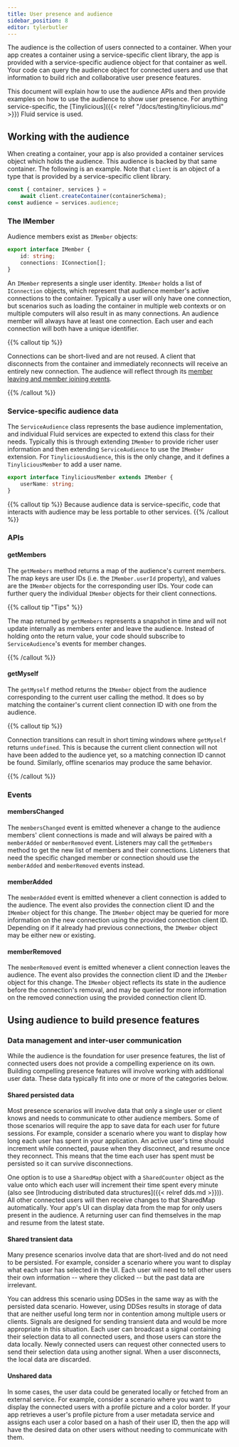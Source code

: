 ```yaml
---
title: User presence and audience
sidebar_position: 8
editor: tylerbutler
---
```


The audience is the collection of users connected to a container.  When your app creates a container using a service-specific client library, the app is provided with a service-specific audience object for that container as well. Your code can query the audience object for connected users and use that information to build rich and collaborative user presence features.

This document will explain how to use the audience APIs and then provide examples on how to use the audience to show user presence.  For anything service-specific, the [Tinylicious]({{< relref "/docs/testing/tinylicious.md" >}}) Fluid service is used.

## Working with the audience

When creating a container, your app is also provided a container services object which holds the audience.  This audience is backed by that same container. The following is an example. Note that `client` is an object of a type that is provided by a service-specific client library.

```js
const { container, services } =
    await client.createContainer(containerSchema);
const audience = services.audience;
```

### The IMember

Audience members exist as `IMember` objects:

```typescript
export interface IMember {
    id: string;
    connections: IConnection[];
}
```

An `IMember` represents a single user identity.  `IMember` holds a list of `IConnection` objects, which represent that audience member's active connections to the container.  Typically a user will only have one connection, but scenarios such as loading the container in multiple web contexts or on multiple computers will also result in as many connections. An audience member will always have at least one connection. Each user and each connection will both have a unique identifier.

{{% callout tip %}}

Connections can be short-lived and are not reused. A client that disconnects from the container and immediately reconnects will receive an entirely new connection. The audience will reflect through its [member leaving and member joining events](#events).

{{% /callout %}}

### Service-specific audience data


The `ServiceAudience` class represents the base audience implementation, and individual Fluid services are expected to extend this class for their needs. Typically this is through extending `IMember` to provide richer user information and then extending `ServiceAudience` to use the `IMember` extension. For `TinyliciousAudience`, this is the only change, and it defines a `TinyliciousMember` to add a user name.

```typescript
export interface TinyliciousMember extends IMember {
    userName: string;
}
```

{{% callout tip %}}
Because audience data is service-specific, code that interacts with audience may be less portable to other services.
{{% /callout %}}

### APIs

#### getMembers

The `getMembers` method returns a map of the audience's current members. The map keys are user IDs (i.e. the `IMember.userId` property), and values are the `IMember` objects for the corresponding user IDs. Your code can further query the individual `IMember` objects for their client connections.

{{% callout tip "Tips" %}}

The map returned by `getMembers` represents a snapshot in time and will not update internally as members enter and leave the audience. Instead of holding onto the return value, your code should subscribe to `ServiceAudience`'s events for member changes.

{{% /callout %}}

#### getMyself

The `getMyself` method returns the `IMember` object from the audience corresponding to the current user calling the method. It does so by matching the container's current client connection ID with one from the audience.

{{% callout tip %}}

Connection transitions can result in short timing windows where `getMyself` returns `undefined`. This is because the current client connection will not have been added to the audience yet, so a matching connection ID cannot be found. Similarly, offline scenarios may produce the same behavior.

{{% /callout %}}

### Events

#### membersChanged

The `membersChanged` event is emitted whenever a change to the audience members' client connections is made and will always be paired with a `memberAdded` or `memberRemoved` event. Listeners may call the `getMembers` method to get the new list of members and their connections. Listeners that need the specific changed member or connection should use the `memberAdded` and `memberRemoved` events instead.

#### memberAdded

The `memberAdded` event is emitted whenever a client connection is added to the audience. The event also provides the connection client ID and the `IMember` object for this change. The `IMember` object may be queried for more information on the new connection using the provided connection client ID. Depending on if it already had previous connections, the `IMember` object may be either new or existing.

#### memberRemoved

The `memberRemoved` event is emitted whenever a client connection leaves the audience. The event also provides the connection client ID and the `IMember` object for this change. The `IMember` object reflects its state in the audience before the connection's removal, and may be queried for more information on the removed connection using the provided connection client ID.

## Using audience to build presence features

### Data management and inter-user communication

While the audience is the foundation for user presence features, the list of connected users does not provide a compelling experience on its own. Building compelling presence features will involve working with additional user data. These data typically fit into one or more of the categories below.

#### Shared persisted data

Most presence scenarios will involve data that only a single user or client knows and needs to communicate to other audience members. Some of those scenarios will require the app to save data for each user for future sessions. For example, consider a scenario where you want to display how long each user has spent in your application. An active user's time should increment while connected, pause when they disconnect, and resume once they reconnect. This means that the time each user has spent must be persisted so it can survive disconnections.

One option is to use a `SharedMap` object with a `SharedCounter` object as the value onto which each user will increment their time spent every minute (also see [Introducing distributed data structures]({{< relref dds.md >}})). All other connected users will then receive changes to that SharedMap automatically. Your app's UI can display data from the map for only users present in the audience. A returning user can find themselves in the map and resume from the latest state.

#### Shared transient data

Many presence scenarios involve data that are short-lived and do not need to be persisted. For example, consider a scenario where you want to display what each user has selected in the UI. Each user will need to tell other users their own information -- where they clicked -- but the past data are irrelevant.

You can address this scenario using DDSes in the same way as with the persisted data scenario. However, using DDSes results in storage of data that are neither useful long term nor in contention among multiple users or clients. Signals are designed for sending transient data and would be more appropriate in this situation. Each user can broadcast a signal containing their selection data to all connected users, and those users can store the data locally. Newly connected users can request other connected users to send their selection data using another signal. When a user disconnects, the local data are discarded.

#### Unshared data

In some cases, the user data could be generated locally or fetched from an external service. For example, consider a scenario where you want to display the connected users with a profile picture and a color border. If your app retrieves a user's profile picture from a user metadata service and assigns each user a color based on a hash of their user ID, then the app will have the desired data on other users without needing to communicate with them.
